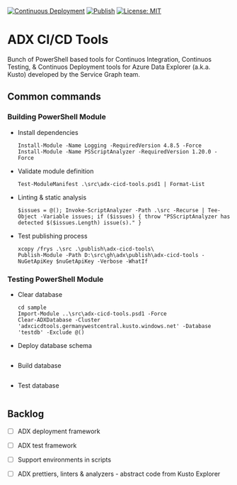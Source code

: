 [![Continuous Deployment](https://github.com/microsoftservicegraph/adx-cicd-tools/actions/workflows/ci.yml/badge.svg?branch=master)](https://github.com/microsoftservicegraph/adx-cicd-tools/actions/workflows/ci.yml) [![Publish](https://github.com/microsoftservicegraph/adx-cicd-tools/actions/workflows/publish.yml/badge.svg?branch=master)](https://github.com/microsoftservicegraph/adx-cicd-tools/actions/workflows/publish.yml) [![License: MIT](https://img.shields.io/badge/License-MIT-yellow.svg)](https://opensource.org/licenses/MIT)

# ADX CI/CD Tools

Bunch of PowerShell based tools for Continuos Integration, Continuos Testing, & Continuos Deployment tools for Azure Data Explorer (a.k.a. Kusto) developed by the Service Graph team.

## Common commands

### Building PowerShell Module

- Install dependencies
  ```
  Install-Module -Name Logging -RequiredVersion 4.8.5 -Force
  Install-Module -Name PSScriptAnalyzer -RequiredVersion 1.20.0 -Force
  ```
- Validate module definition
  ```
  Test-ModuleManifest .\src\adx-cicd-tools.psd1 | Format-List
  ```
- Linting & static analysis
  ```
  $issues = @(); Invoke-ScriptAnalyzer -Path .\src -Recurse | Tee-Object -Variable issues; if ($issues) { throw "PSScriptAnalyzer has detected $($issues.Length) issue(s)." }
  ```
- Test publishing process
  ```
  xcopy /frys .\src .\publish\adx-cicd-tools\
  Publish-Module -Path D:\src\gh\adx\publish\adx-cicd-tools -NuGetApiKey $nuGetApiKey -Verbose -WhatIf
  ```

### Testing PowerShell Module

- Clear database
  ```
  cd sample
  Import-Module ..\src\adx-cicd-tools.psd1 -Force
  Clear-ADXDatabase -Cluster 'adxcicdtools.germanywestcentral.kusto.windows.net' -Database 'testdb' -Exclude @()
  ```
- Deploy database schema
  ```
  ```
- Build database
  ```
  ```
- Test database
  ```
  ```

## Backlog

- [ ] ADX deployment framework
- [ ] ADX test framework
- [ ] Support environments in scripts
- [ ] ADX prettiers, linters & analyzers - abstract code from Kusto Explorer

